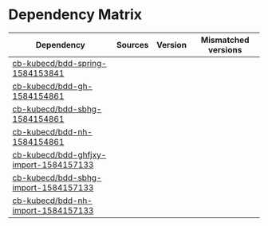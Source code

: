 # Dependency Matrix

Dependency | Sources | Version | Mismatched versions
---------- | ------- | ------- | -------------------
[cb-kubecd/bdd-spring-1584153841](https://github.com/cb-kubecd/bdd-spring-1584153841.git) |  | []() | 
[cb-kubecd/bdd-gh-1584154861](https://github.com/cb-kubecd/bdd-gh-1584154861.git) |  | []() | 
[cb-kubecd/bdd-sbhg-1584154861](https://github.com/cb-kubecd/bdd-sbhg-1584154861.git) |  | []() | 
[cb-kubecd/bdd-nh-1584154861](https://github.com/cb-kubecd/bdd-nh-1584154861.git) |  | []() | 
[cb-kubecd/bdd-ghfjxy-import-1584157133](https://github.com/cb-kubecd/bdd-ghfjxy-import-1584157133.git) |  | []() | 
[cb-kubecd/bdd-sbhg-import-1584157133](https://github.com/cb-kubecd/bdd-sbhg-import-1584157133.git) |  | []() | 
[cb-kubecd/bdd-nh-import-1584157133](https://github.com/cb-kubecd/bdd-nh-import-1584157133.git) |  | []() | 
